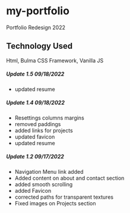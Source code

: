 # my-portfolio

Portfolio Redesign 2022

## Technology Used

Html, Bulma CSS Framework, Vanilla JS

##### Update 1.5 09/18/2022

- updated resume

##### Update 1.4 09/18/2022

- Resettings columns margins
- removed paddings
- added links for projects
- updated favicon
- updated resume

##### Update 1.2 09/17/2022

- Navigation Menu link added
- Added content on about and contact section
- added smooth scrolling
- added Favicon
- corrected paths for transparent textures
- Fixed images on Projects section
